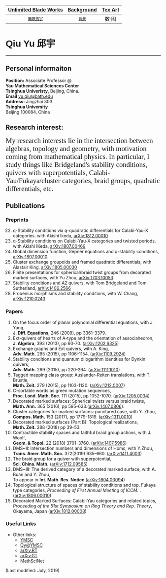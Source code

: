 [Unlimited Blade Works](https://ubw-q.github.io/Qiu.Yu)  | [Background](https://ubw-q.github.io/Qiu.Yu/BG)  |  [Tex Art](https://ubw-q.github.io/Qiu.Yu/Art)  
:---: | :---: | :---:
[<span style="font-family:STKaiti;font-size:12;font-color:blue">無限劍宇</span>](https://ubw-q.github.io/Qiu.Yu/Qy) |[<span style="font-family:STKaiti;font-size:12;font-color:blue"> 背景 </span>](https://ubw-q.github.io/Qiu.Yu/BJ)         |  数·图 


# <span style="font-family: sans-serif;font-size:30px"> Qiu Yu</span> <span style="font-family:STKaiti;font-size:30px;font-color:blue">邱宇 </span> 
---

## Personal informaiton
**Position:**  Associate Professor @ <br> **Yau Mathematical Sciences Center**  <br> **Tsinghua Univeristy**, Beijing, China.  <br>**Email** [yu.qiu@bath.edu]()  <br>   **Address:** Jingzhai 303 <br> **Tsinghua University** <br> Beijing 100084, China  <br>

## Research interest: 
<span style="font-family:Papyrus;font-color:blue;font-size:23px;"> My research interests lie in the intersection between algebras, topology and geometry, with motivation coming from mathematical physics. In particular, I study things like Bridgeland's stability conditions, quivers with superpotentials, Calabi-Yau/Fukaya/cluster categories, braid groups, quadratic differentials, etc.</span>

## Publications
### Preprints
22. q-Stability conditions via q-quadratic differentials for Calabi-Yau-X categories. with Akishi Ikeda, [arXiv:1812.00010](https://arxiv.org/abs/1812.00010)
21. q-Stability conditions on Calabi-Yau-X  categories and twisted periods, with Akishi IKeda, [arXiv:1807.00469](https://arxiv.org/abs/1807.00469)
20. Global dimension function, Gepner equations and q-stability conditions, [arXiv:1807.00010](https://arxiv.org/abs/1807.00010)
19. Cluster exchange groupoids and framed quadratic differentials, with Alastair King, [arXiv:1805.00030](https://arxiv.org/abs/1805.00030)
17. Finite presentations for spherical/braid twist groups from decorated marked surfaces, with Yu Zhou, [arXiv:1703.10053](https://arxiv.org/abs/1703.00053)
16. Stability conditions and A2 quivers, with Tom Bridgeland and Tom Sutherland, [arXiv:1406.2566](https://arxiv.org/abs/1406.2566)
16.	Frobenius morphisms and stability conditions, with W. Chang, [arXiv:1210.0243](https://arxiv.org/abs/1210.0243)

### Papers
1.	On the focus order of planar polynomial differential equations, with J. Yang, <br> **J. Diff. Equations**, 246 (2009), pp 3361-3379. 
2.	Ext-quivers of hearts of A-type and the orientation of associahedron, <br> **J. Algebra**, 393 (2013), pp 60-70. ([arXiv:1202.6325](https://arxiv.org/abs/1202.6325))
3.	Exchange graphs and Ext quivers, with A. King, <br> **Adv. Math.** 285 (2015), pp 1106–1154. ([arXiv:1109.2924](https://arxiv.org/abs/1109.2924))
4.	Stability conditions and quantum dilogarithm identities for Dynkin quivers, <br> **Adv. Math.** 269 (2015), pp 220-264. ([arXiv:1111.1010](https://arxiv.org/abs/1111.1010))
5.	Tagged mapping class group: Auslander-Reiten translations, with T. Brustle, <br> **Math. Zeit.** 279 (2015), pp 1103-1120. ([arXiv:1212.0007](https://arxiv.org/abs/1212.0007))
6.	C-sortable words as green mutation sequences, <br> **Proc. Lond. Math. Soc.** 111 (2015), pp 1052-1070. ([arXiv:1205.0034](https://arxiv.org/abs/1205.0034))
7.	Decorated marked surfaces: Spherical twists versus braid twists, <br> **Math. Ann.** 365 (2016), pp 595-633.([arXiv:1407.0806](https://arxiv.org/abs/.)).
8.	Cluster categories for marked surfaces: punctured case, with Y. Zhou, <br> **Compos. Math.** 153 (2017), pp 1779-1819. ([arXiv:1311.0010](https://arxiv.org/abs/1311.0010))
9.	Decorated marked surfaces (Part B): Topological realizations, <br> **Math. Zeit.** 288 (2018) pp 39–53.
10.	Contractible stability spaces and faithful braid group actions, with J. Woolf, <br> **Geom. & Topol.** 22 (2018) 3701–3760. ([arXiv:1407.5986](https://arxiv.org/abs/1407.5986))
11.	DMS~II: Intersection numbers and dimensions of Homs, with Y.Zhou, <br> **Trans. Amer. Math. Soc.** 372(2019) 635–660. ([arXiv:1411.4003](https://arxiv.org/abs/1411.4003))
12.	The braid group for a quiver with superpotential, <br> **Sci. China. Math.** ([arXiv:1712.09585](https://arxiv.org/abs/1712.09585))
13.	DMS~III: The derived category of a decorated marked surface, with A. Buan and Y. Zhou, <br> To appear in **Int. Math. Res. Notice** ([arXiv:1804.00094](https://arxiv.org/abs/1804.00094))
14.	Topological structure of spaces of stability conditions and top. Fukaya type categories, _Proceeding of First Annual Meeting of ICCM._ .([arXiv:1806.00010](https://arxiv.org/abs/1806.00010))
15.	Decorated Marked Surfaces: Calabi-Yau categories and related topics, <br> *Proceeding of the 51st Symposium on Ring Theory and Rep. Theory*, Okayama, Japan ([arXiv:1812.00008](https://arxiv.org/abs/1812.00008))

### Useful Links

* Other links:
  * [YMSC](http://ymsc.tsinghua.edu.cn/cn)
  * [Qy@YMSC](http://ymsc.tsinghua.edu.cn/cn/content/show/170-128.html)
  * [arXiv.RT](http://arxiv.org/list/math.RT/recent)
  * [arXiv.GT](http://arxiv.org/list/math.GT/recent)
  * [MathSciNet](http://www.ams.org/mathscinet/)
 
 
(Last modified: July, 2019)


